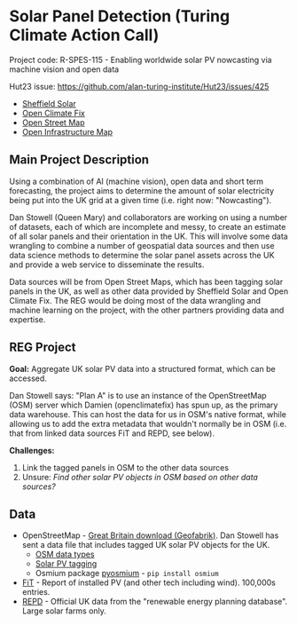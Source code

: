 # Solar Panel Detection (Turing Climate Action Call)

Project code: R-SPES-115 - Enabling worldwide solar PV nowcasting via machine vision and open data

Hut23 issue: https://github.com/alan-turing-institute/Hut23/issues/425

- [Sheffield Solar](https://www.solar.sheffield.ac.uk/)
- [Open Climate Fix](https://openclimatefix.org/)
- [Open Street Map](https://www.openstreetmap.org)
- [Open Infrastructure Map](https://openinframap.org)

## Main Project Description

Using a combination of AI (machine vision), open data and short term forecasting, the project aims to determine the amount of solar electricity being put into the UK grid at a given time (i.e. right now: "Nowcasting").

Dan Stowell (Queen Mary) and collaborators are working on using a number of datasets, each of which are incomplete and messy, to create an estimate of all solar panels and their orientation in the UK. This will involve some data wrangling to combine a number of geospatial data sources and then use data science methods to determine the solar panel assets across the UK and provide a web service to disseminate the results.

Data sources will be from Open Street Maps, which has been tagging solar panels in the UK, as well as other data provided by Sheffield Solar and Open Climate Fix. The REG would be doing most of the data wrangling and machine learning on the project, with the other partners providing data and expertise.

## REG Project

**Goal:** Aggregate UK solar PV data into a structured format, which can be accessed.

Dan Stowell says: "Plan A" is to use an instance of the OpenStreetMap (OSM) server which Damien (openclimatefix) has spun up, as the primary data warehouse. This can host the data for us in OSM's native format, while allowing us to add the extra metadata that wouldn't normally be in OSM (i.e. that from linked data sources FiT and REPD, see below).

**Challenges:**

1. Link the tagged panels in OSM to the other data sources
2. Unsure: *Find other solar PV objects in OSM based on other data sources?*

## Data

- OpenStreetMap - [Great Britain download (Geofabrik)](https://download.geofabrik.de/europe/great-britain.html). Dan Stowell has sent a data file that includes tagged UK solar PV objects for the UK.
    - [OSM data types](https://wiki.openstreetmap.org/wiki/Elements)
    - [Solar PV tagging](https://wiki.openstreetmap.org/wiki/Tag:generator:source%3Dsolar)
    - Osmium package [pyosmium](https://github.com/osmcode/pyosmium) - `pip install osmium`
- [FiT](https://www.ofgem.gov.uk/environmental-programmes/fit/contacts-guidance-and-resources/public-reports-and-data-fit/installation-reports) - Report of installed PV (and other tech including wind). 100,000s entries.
- [REPD](https://www.gov.uk/government/publications/renewable-energy-planning-database-monthly-extract) - Official UK data from the "renewable energy planning database". Large solar farms only.
